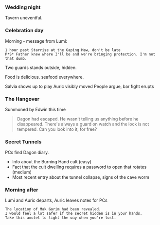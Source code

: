 ### Wedding night
Tavern uneventful. 

### Celebration day
Morning - message from Lumi:
```
1 hour past Starrise at the Gaping Maw, don't be late
P*S* Father knew where I'll be and we're bringing protection. I'm not that dumb.
```
Two guards stands outside, hidden.

Food is delicious. seafood everywhere.

Salvia shows up to play
Auric visibly moved
People argue, bar fight erupts

### The Hangover
Summoned by Edwin this time

> Dagon had escaped. He wasn't telling us anything before he disappeared. There's always a guard on watch and the lock is not tempered. Can you look into it, for free?

### Secret Tunnels

PCs find Dagon diary.
- Info about the Burning Hand cult (easy)
- Fact that the cult dwelling requires a password to open that rotates (medium)
- Most recent entry about the tunnel collapse, signs of the cave worm
 
### Morning after
Lumi and Auric departs, Auric leaves notes for PCs

```
The location of Mak Gorim had been revealed.
I would feel a lot safer if the secret hidden is in your hands.
Take this amulet to light the way when you're lost.
```